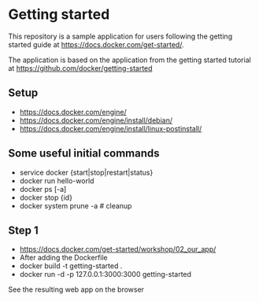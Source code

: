 # Getting started

This repository is a sample application for users following the getting started guide at https://docs.docker.com/get-started/.

The application is based on the application from the getting started tutorial at https://github.com/docker/getting-started

## Setup
- https://docs.docker.com/engine/
- https://docs.docker.com/engine/install/debian/
- https://docs.docker.com/engine/install/linux-postinstall/

## Some useful initial commands
- service docker {start|stop|restart|status}
- docker run hello-world
- docker ps [-a]
- docker stop {id}
- docker system prune -a # cleanup

## Step 1
- https://docs.docker.com/get-started/workshop/02_our_app/
- After adding the Dockerfile
- docker build -t getting-started .
- docker run -d -p 127.0.0.1:3000:3000 getting-started

See the resulting web app on the browser
